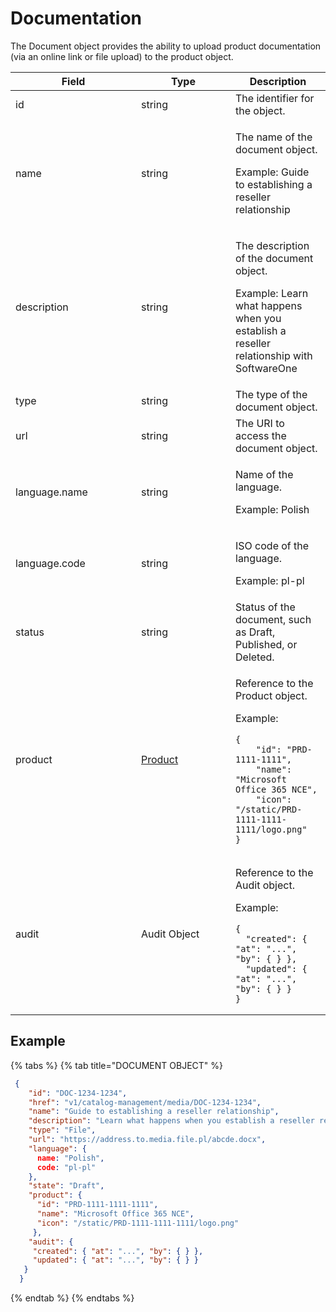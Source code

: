 # Documentation

The Document object provides the ability to upload product documentation (via an online link or file upload) to the product object.

<table><thead><tr><th width="185">Field</th><th width="135">Type</th><th>Description</th></tr></thead><tbody><tr><td>id</td><td>string</td><td> The identifier for the object.</td></tr><tr><td>name</td><td>string</td><td><p>The name of the document object. </p><p></p><p>Example: Guide to establishing a reseller relationship</p></td></tr><tr><td>description</td><td>string</td><td><p>The description of the document object. </p><p></p><p>Example: Learn what happens when you establish a reseller relationship with SoftwareOne</p></td></tr><tr><td>type</td><td>string</td><td>The type of the document object.</td></tr><tr><td>url</td><td>string</td><td>The URI to access the document object. </td></tr><tr><td>language.name</td><td>string</td><td><p>Name of the language.</p><p></p><p>Example: Polish</p></td></tr><tr><td>language.code</td><td>string</td><td><p>ISO code of the language.</p><p></p><p>Example: pl-pl</p></td></tr><tr><td>status</td><td>string</td><td>Status of the document, such as Draft, Published, or Deleted.</td></tr><tr><td>product</td><td><a href="../product/">Product</a></td><td><p>Reference to the Product object.</p><p></p><p>Example:</p><pre class="language-json" data-overflow="wrap" data-line-numbers><code class="lang-json">{
    "id": "PRD-1111-1111",
    "name": "Microsoft Office 365 NCE",
    "icon": "/static/PRD-1111-1111-1111/logo.png"
}
</code></pre></td></tr><tr><td>audit</td><td>Audit Object</td><td><p>Reference to the Audit object.</p><p></p><p>Example:</p><pre class="language-json" data-overflow="wrap" data-line-numbers><code class="lang-json">{
  "created": { "at": "...", "by": { } },
  "updated": { "at": "...", "by": { } }
}
</code></pre></td></tr></tbody></table>

## Example

{% tabs %}
{% tab title="DOCUMENT OBJECT" %}
```json
 {
    "id": "DOC-1234-1234",
    "href": "v1/catalog-management/media/DOC-1234-1234",
    "name": "Guide to establishing a reseller relationship",
    "description": "Learn what happens when you establish a reseller relationship with SoftwareOne",
    "type": "File",
    "url": "https://address.to.media.file.pl/abcde.docx",
    "language": {
      name: "Polish",
      code: "pl-pl"
    },
    "state": "Draft",
    "product": {
      "id": "PRD-1111-1111-1111",
      "name": "Microsoft Office 365 NCE",
      "icon": "/static/PRD-1111-1111-1111/logo.png"
     },
    "audit": {
     "created": { "at": "...", "by": { } },
     "updated": { "at": "...", "by": { } }
   }
  }
```
{% endtab %}
{% endtabs %}
